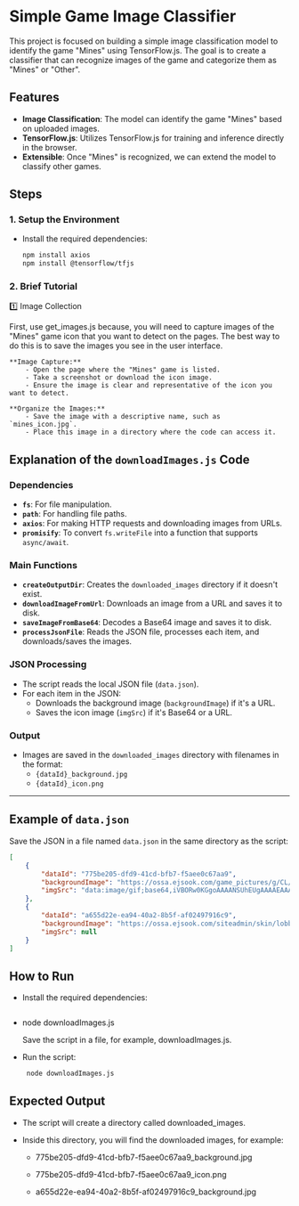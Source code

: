 # Simple Game Image Classifier

This project is focused on building a simple image classification model to identify the game "Mines" using TensorFlow.js. The goal is to create a classifier that can recognize images of the game and categorize them as "Mines" or "Other".

## Features

- **Image Classification**: The model can identify the game "Mines" based on uploaded images.
- **TensorFlow.js**: Utilizes TensorFlow.js for training and inference directly in the browser.
- **Extensible**: Once "Mines" is recognized, we can extend the model to classify other games.

## Steps

### 1. Setup the Environment

- Install the required dependencies:
  ```bash
  npm install axios
  npm install @tensorflow/tfjs

### 2. Brief Tutorial

1️⃣ Image Collection

First, use get_images.js because, you will need to capture images of the "Mines" game icon that you want to detect on the pages. The best way to do this is to save the images you see in the user interface.

    **Image Capture:**
        - Open the page where the "Mines" game is listed.
        - Take a screenshot or download the icon image.
        - Ensure the image is clear and representative of the icon you want to detect.

    **Organize the Images:**
        - Save the image with a descriptive name, such as `mines_icon.jpg`.
        - Place this image in a directory where the code can access it.

## Explanation of the `downloadImages.js` Code

### Dependencies

- **`fs`**: For file manipulation.
- **`path`**: For handling file paths.
- **`axios`**: For making HTTP requests and downloading images from URLs.
- **`promisify`**: To convert `fs.writeFile` into a function that supports `async/await`.

### Main Functions

- **`createOutputDir`**: Creates the `downloaded_images` directory if it doesn't exist.
- **`downloadImageFromUrl`**: Downloads an image from a URL and saves it to disk.
- **`saveImageFromBase64`**: Decodes a Base64 image and saves it to disk.
- **`processJsonFile`**: Reads the JSON file, processes each item, and downloads/saves the images.

### JSON Processing

- The script reads the local JSON file (`data.json`).
- For each item in the JSON:
  - Downloads the background image (`backgroundImage`) if it's a URL.
  - Saves the icon image (`imgSrc`) if it's Base64 or a URL.

### Output

- Images are saved in the `downloaded_images` directory with filenames in the format:
  - `{dataId}_background.jpg`
  - `{dataId}_icon.png`

---

## Example of `data.json`

Save the JSON in a file named `data.json` in the same directory as the script:

```json
[
    {
        "dataId": "775be205-dfd9-41cd-bfb7-f5aee0c67aa9",
        "backgroundImage": "https://ossa.ejsook.com/game_pictures/g/CL/200/3/2001007/default.avif",
        "imgSrc": "data:image/gif;base64,iVBORw0KGgoAAAANSUhEUgAAAAEAAAABCAYAAAAfFcSJAAAADUlEQVQImWNgYGBgAAAABQABh6FO1AAAAABJRU5ErkJggg=="
    },
    {
        "dataId": "a655d22e-ea94-40a2-8b5f-af02497916c9",
        "backgroundImage": "https://ossa.ejsook.com/siteadmin/skin/lobby_asset/common/web/home/btn_sc_on_2.avif?manualVersion=1&version=8311848029",
        "imgSrc": null
    }
]
````

## How to Run

- Install the required dependencies:

    ```bash
- node downloadImages.js

    Save the script in a file, for example, downloadImages.js.

- Run the script:

   ```bash
    node downloadImages.js

## Expected Output

- The script will create a directory called downloaded_images.

- Inside this directory, you will find the downloaded images, for example:

   - 775be205-dfd9-41cd-bfb7-f5aee0c67aa9_background.jpg

   - 775be205-dfd9-41cd-bfb7-f5aee0c67aa9_icon.png

   - a655d22e-ea94-40a2-8b5f-af02497916c9_background.jpg
